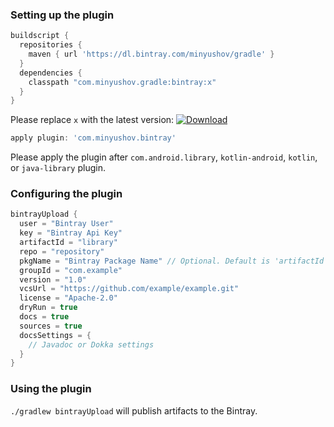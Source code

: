### Setting up the plugin
```groovy
buildscript {
  repositories {
    maven { url 'https://dl.bintray.com/minyushov/gradle' }
  }
  dependencies {
    classpath "com.minyushov.gradle:bintray:x"
  }
}
```
Please replace `x` with the latest version: [![Download](https://api.bintray.com/packages/minyushov/gradle/bintray/images/download.svg)](https://bintray.com/minyushov/gradle/bintray/_latestVersion)

```groovy
apply plugin: 'com.minyushov.bintray'
```
Please apply the plugin after `com.android.library`, `kotlin-android`, `kotlin`, or `java-library` plugin. 

### Configuring the plugin
```groovy
bintrayUpload {
  user = "Bintray User"
  key = "Bintray Api Key"
  artifactId = "library"
  repo = "repository"
  pkgName = "Bintray Package Name" // Optional. Default is 'artifactId'
  groupId = "com.example"
  version = "1.0"
  vcsUrl = "https://github.com/example/example.git"
  license = "Apache-2.0"
  dryRun = true
  docs = true
  sources = true
  docsSettings = {
    // Javadoc or Dokka settings
  }
}
```

### Using the plugin
`./gradlew bintrayUpload` will publish artifacts to the Bintray.
